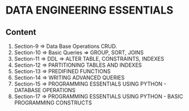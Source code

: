 <h1>DATA ENGINEERING ESSENTIALS</h1>
<h2>Content</h2>
<ol>
    <li>Section-9 => Data Base Operations CRUD.</li>
    <li>Section-10 => Basic Queries => GROUP, SORT, JOINS  </li>
    <li>Section-11 => DDL => ALTER TABLE, CONSTRAINTS, INDEXES </li>
    <li>Section-12 => PARTITIONING TABLES AND INDEXES </li>
    <li>Section-13 => PREDIFINED FUNCTIONS </li>
    <li>Section-14 => WRITING ADVANCED QUERIES </li>
    <li>Section-15 => PROGRAMMING ESSENTIALS USING PYTHON - DATABASE OPERATIONS</li>
    <li>Section-17 => PROGRAMMING ESSENTIALS USING PYTHON - BASIC PROGRAMMING CONSTRUCTS</li>
</ol>